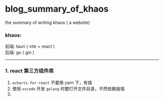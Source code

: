 # blog_summary_of_khaos
the summary of writing khaos ( a website)

### khaos:
前端: tauri ( vite + react )  
后端: go ( gin )

---

### 1. react 第三方组件库
1. `echarts-for-react` 不要用 yarn 下，有错
2. 使用 `vscode` 开发 `golang` 时要打开文件目录，不然依赖报错
3. 
